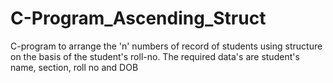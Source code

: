 # C-Program_Ascending_Struct
C-program to arrange the 'n' numbers of record of students using structure on the basis of the student's roll-no. The required data's are student's name, section, roll no and DOB
